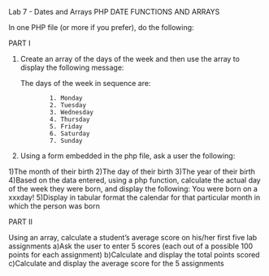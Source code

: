 Lab 7 - Dates and Arrays
PHP DATE FUNCTIONS AND ARRAYS

In one PHP file (or more if you prefer), do the following:

PART I

1. Create an array of the days of the week and then use the array to display the following message:

      The days of the week in sequence are:

               1. Monday
               2. Tuesday
               3. Wednesday
               4. Thursday
               5. Friday
               6. Saturday
               7. Sunday

2. Using a form embedded in the php file, ask a user the following:

  1)The month of their birth
  2)The day of their birth
  3)The year of their birth
  4)Based on the data entered, using a php function, calculate the actual day of the week they were born, and display the following:    You were born on a xxxday!
  5)Display in tabular format the calendar for that particular month in which the person was born

PART II

Using an array, calculate a student’s average score on his/her first five lab assignments
  a)Ask the user to enter 5 scores (each out of a possible 100 points for each assignment)
  b)Calculate and display the total points scored
  c)Calculate and display the average score for the 5 assignments
